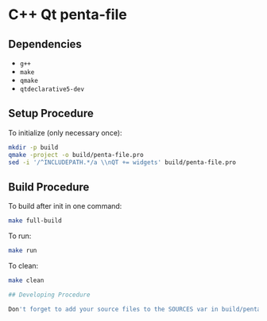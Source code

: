 # C++ Qt penta-file

## Dependencies

* `g++`
* `make`
* `qmake`
* `qtdeclarative5-dev`

## Setup Procedure

To initialize (only necessary once):

```bash
mkdir -p build
qmake -project -o build/penta-file.pro
sed -i '/^INCLUDEPATH.*/a \\nQT += widgets' build/penta-file.pro
```

## Build Procedure

To build after init in one command:

```bash
make full-build
```

To run:

```bash
make run
```

To clean:

```bash
make clean

## Developing Procedure

Don't forget to add your source files to the SOURCES var in build/penta-file.pro